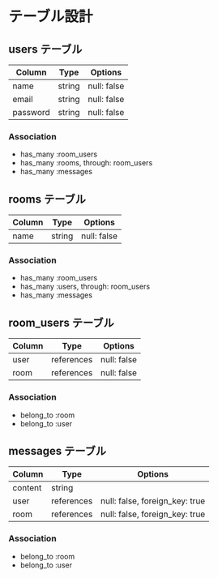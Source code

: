 # テーブル設計

## users テーブル

| Column   | Type   | Options     |
| -------- | ------ | ----------- |
| name     | string | null: false |
| email    | string | null: false |
| password | string | null: false |

### Association

- has_many :room_users
- has_many :rooms, through: room_users
- has_many :messages

## rooms テーブル

| Column   | Type   | Options     |
| -------- | ------ | ----------- |
| name     | string | null: false |

### Association
- has_many :room_users
- has_many :users, through: room_users
- has_many :messages

## room_users テーブル

| Column   | Type       | Options     |
| -------- | ---------- | ----------- |
| user     | references | null: false |
| room     | references | null: false |

### Association
- belong_to :room
- belong_to :user

## messages テーブル

| Column   | Type       | Options                        |
| -------- | ---------- | ------------------------------ |
|content   | string     |                                |
|user      | references | null: false, foreign_key: true |
| room     | references | null: false, foreign_key: true |


### Association
- belong_to :room
- belong_to :user